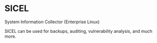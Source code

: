 SICEL
=====

System Information Collector (Enterprise Linux)

SICEL can be used for backups, auditing, vulnerability analysis, and much more.
